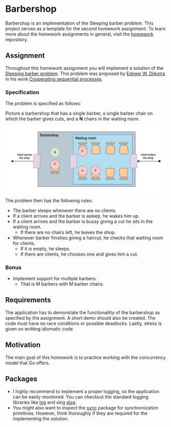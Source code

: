 # Barbershop

Barbershop is an implementation of the Sleeping barber problem. This project serves as a template for the second homework assignment. To learn more about the homework assignments in general, visit the [homework](https://github.com/course-go/homework) repository.

## Assignment

Throughout this homework assignment you will implement a solution of the [Sleeping barber problem](https://en.wikipedia.org/wiki/Sleeping_barber_problem). This problem was proposed by [Edsger W. Dijkstra](https://en.wikipedia.org/wiki/Edsger_Dijkstra) in his work [Cooperating sequential processes](https://www.cs.utexas.edu/users/EWD/transcriptions/EWD01xx/EWD123.html).

### Specification

The problem is specified as follows:

Picture a barbershop that has a single barber, a single barber chair on which the barber gives cuts, and a **N** chairs in the waiting room.

![Barbershop diagram](assets/barbershop.svg)

The problem then has the following rules:
- The barber sleeps whenever there are no clients.
- If a client arrives and the barber is asleep, he wakes him up.
- If a client arrives and the barber is bussy giving a cut he sits in the waiting room.
    - If there are no chairs left, he leaves the shop.
- Whenever barber finishes giving a haircut, he checks that waiting room for clients.
    - If it is empty, he sleeps.
    - If there are clients, he chooses one and gives him a cut.

### Bonus

- Implement support for multiple barbers.
    - That is M barbers with M barber chairs.

## Requirements

The application has to demonstate the functionallity of the barbershop as specified by the assignment. A short demo should also be created. The code must have no race conditions or possible deadlocks. Lastly, stress is given on writting idiomatic code.

## Motivation

The main goal of this homework is to practice working with the concurrency model that Go offers.

## Packages

- I highly recommend to implement a proper logging, so the application can be easily monitored. You can checkout the standard logging libraries like [log](http://pkg.go.dev/log) and slog [slog](http://pkg.go.dev/log/slog).
- You might also want to inspect the [sync](https://pkg.go.dev/sync) package for synchronization primitives. However, think thoroughly if they are required for the implementing the solution.
